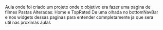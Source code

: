 Aula onde foi criado um projeto onde o objetivo era fazer uma pagina de filmes
Pastas Alteradas: Home e TopRated 
De uma olhada no bottomNavBar e nos widgets dessas paginas para entender comnpletamente ja que sera util nas proximas aulas
